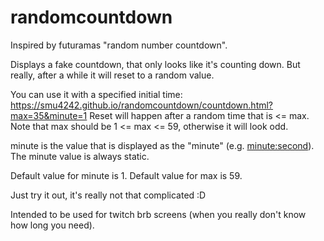 # randomcountdown

Inspired by futuramas "random number countdown".

Displays a fake countdown, that only looks like it's counting down.
But really, after a while it will reset to a random value.

You can use it with a specified initial time:
https://smu4242.github.io/randomcountdown/countdown.html?max=35&minute=1
Reset will happen after a random time that is <= max.
Note that max should be 1 <= max <= 59, otherwise it will look odd.

minute is the value that is displayed as the "minute" (e.g. <minute:second>).
The minute value is always static.

Default value for minute is 1.
Default value for max is 59.

Just try it out, it's really not that complicated :D

Intended to be used for twitch brb screens (when you really don't know how long you need).
